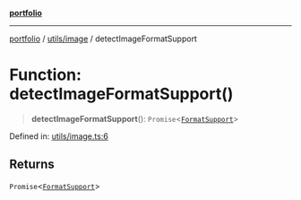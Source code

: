 [**portfolio**](../../../README.md)

***

[portfolio](../../../modules.md) / [utils/image](../README.md) / detectImageFormatSupport

# Function: detectImageFormatSupport()

> **detectImageFormatSupport**(): `Promise`\<[`FormatSupport`](../interfaces/FormatSupport.md)\>

Defined in: [utils/image.ts:6](https://github.com/tnorlund/Portfolio/blob/60bbc8896d11778daee4ab2d2955db364b946398/portfolio/utils/image.ts#L6)

## Returns

`Promise`\<[`FormatSupport`](../interfaces/FormatSupport.md)\>
